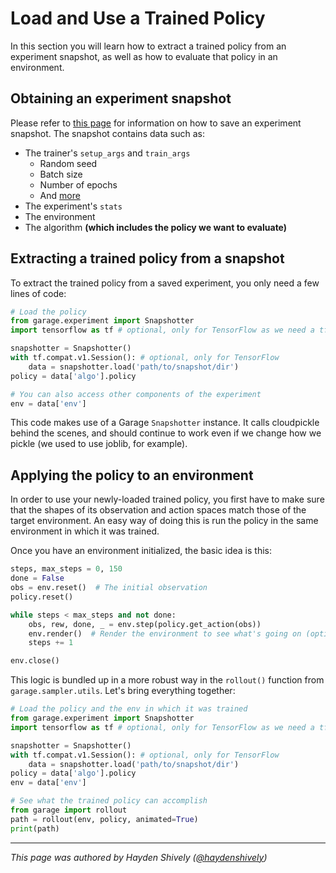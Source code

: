 # Load and Use a Trained Policy

In this section you will learn how to extract a trained policy from an experiment
snapshot, as well as how to evaluate that policy in an environment.

## Obtaining an experiment snapshot

Please refer to [this page](save_load_resume_exp.md) for information on how to save
an experiment snapshot. The snapshot contains data such as:

- The trainer's `setup_args` and `train_args`
  - Random seed
  - Batch size
  - Number of epochs
  - And [more](https://github.com/rlworkgroup/garage/blob/175ac4c90a408e2314d91cdbe95e419b183e0684/src/garage/trainer.py#L393)
- The experiment's `stats`
- The environment
- The algorithm **(which includes the policy we want to evaluate)**

## Extracting a trained policy from a snapshot

To extract the trained policy from a saved experiment, you only need a few lines
of code:

```python
# Load the policy
from garage.experiment import Snapshotter
import tensorflow as tf # optional, only for TensorFlow as we need a tf.Session

snapshotter = Snapshotter()
with tf.compat.v1.Session(): # optional, only for TensorFlow
    data = snapshotter.load('path/to/snapshot/dir')
policy = data['algo'].policy

# You can also access other components of the experiment
env = data['env']
```

This code makes use of a Garage `Snapshotter` instance. It calls
cloudpickle behind the scenes, and should continue to work even if we
change how we pickle (we used to use joblib, for example).

## Applying the policy to an environment

In order to use your newly-loaded trained policy, you first have to make sure that
the shapes of its observation and action spaces match those of the target environment.
An easy way of doing this is run the policy in the same environment in which it
was trained.

Once you have an environment initialized, the basic idea is this:

```python
steps, max_steps = 0, 150
done = False
obs = env.reset()  # The initial observation
policy.reset()

while steps < max_steps and not done:
    obs, rew, done, _ = env.step(policy.get_action(obs))
    env.render()  # Render the environment to see what's going on (optional)
    steps += 1

env.close()
```

This logic is bundled up in a more robust way in the `rollout()` function from
`garage.sampler.utils`. Let's bring everything together:

```python
# Load the policy and the env in which it was trained
from garage.experiment import Snapshotter
import tensorflow as tf # optional, only for TensorFlow as we need a tf.Session

snapshotter = Snapshotter()
with tf.compat.v1.Session(): # optional, only for TensorFlow
    data = snapshotter.load('path/to/snapshot/dir')
policy = data['algo'].policy
env = data['env']

# See what the trained policy can accomplish
from garage import rollout
path = rollout(env, policy, animated=True)
print(path)
```

----

_This page was authored by Hayden Shively
([@haydenshively](https://github.com/haydenshively))_
